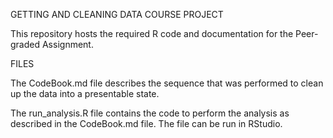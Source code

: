 GETTING AND CLEANING DATA COURSE PROJECT 

This repository hosts the required R code and documentation for the Peer-graded Assignment.

FILES

The CodeBook.md file describes the sequence that was performed to clean up the data into a presentable state.

The run_analysis.R file contains the code to perform the analysis as described in the CodeBook.md file. 
The file can be run in RStudio.
